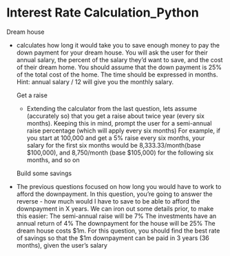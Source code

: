 # Interest Rate Calculation_Python
Dream house
- calculates how long it would take you to save enough money to pay the down payment for your dream house. 
  You will ask the user for their annual salary, the percent of the salary they’d want to save, and the cost of their dream home.
  You should assume that the down payment is 25% of the total cost of the home. The time should be expressed in months. Hint: annual salary / 12 will give you the monthly salary.
  
  Get a raise
  - Extending the calculator from the last question, lets assume (accurately so) that you get a raise about twice year (every six months). Keeping this in mind, prompt the user for a semi-annual raise percentage (which will apply every six months) For example, if you start at 100,000 and get a 5% raise every six months, your salary for the first six months would be 8,333.33/month(base $100,000), and 8,750/month (base $105,000) for the following six months, and so on
  
  Build some savings
 - The previous questions focused on how long you would have to work to afford the downpayment. In this question, you’re going to answer the reverse - how much would I have to save to be able to afford the downpayment in X years.
We can iron out some details prior, to make this easier: The semi-annual raise will be 7% The investments have an annual return of 4% The downpayment for the house will be 25% The dream house costs $1m.
For this question, you should find the best rate of savings so that the $1m downpayment can be paid in 3 years (36 months), given the user’s salary
